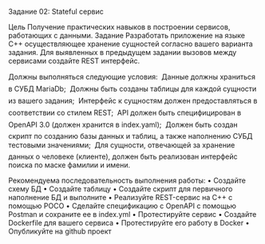 Задание 02: Stateful сервис 
 
Цель 
Получение практических навыков в построении сервисов, работающих с данными. 
Задание 
Разработать приложение на языке C++ осуществляющее хранение сущностей согласно вашего варианта задания. Для выявленных в предыдущем задании вызовов между сервисами создайте REST интерфейс.  
 
Должны выполняться следующие условия: 
	Данные должны храниться в СУБД MariaDb; 
	Должны быть созданы таблицы для каждой сущности из вашего задания; 
	Интерфейс к сущностям должен предоставляться в соответствии со стилем REST; 
	API должен быть специфицирован в OpenAPI 3.0 (должен хранится в index.yaml); 
	Должен быть создан скрипт по созданию базы данных и таблиц, а также наполнению СУБД тестовыми значениями; 
	Для сущности, отвечающей за хранение данных о человеке (клиенте), должен быть реализован интерфейс поиска по маске фамилии и имени. 
 
Рекомендуема последовательность выполнения работы: 
•	Создайте схему БД 
•	Создайте таблицу 
•	Создайте скрипт для первичного наполнение БД и выполните 
•	Реализуйте REST-сервис на C++ с помощью POCO 
•	Сделайте спецификацию с OpenAPI с помощью Postman и сохраните ее в index.yml 
•	Протестируйте сервис 
•	Создайте Dockerfile для вашего сервиса 
•	Протестируйте его работу в Docker 
•	Опубликуйте на github проект 